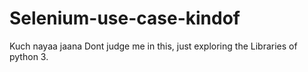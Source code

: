 # Selenium-use-case-kindof
Kuch nayaa jaana
Dont judge me in this, just exploring the Libraries of python 3.
